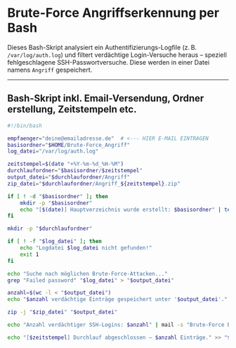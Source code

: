 
# Brute-Force Angriffserkennung per Bash 

Dieses Bash-Skript analysiert ein Authentifizierungs-Logfile (z. B. `/var/log/auth.log`) und filtert verdächtige Login-Versuche heraus – speziell fehlgeschlagene SSH-Passwortversuche. Diese werden in einer Datei namens `Angriff` gespeichert. 

---

## Bash-Skript inkl. Email-Versendung, Ordner erstellung, Zeitstempeln etc.

```bash
#!/bin/bash

empfaenger="deine@emailadresse.de"  # <--- HIER E-MAIL EINTRAGEN
basisordner="$HOME/Brute-Force_Angriff"
log_datei="/var/log/auth.log"

zeitstempel=$(date "+%Y-%m-%d_%H-%M")
durchlaufordner="$basisordner/$zeitstempel"
output_datei="$durchlaufordner/Angriff"
zip_datei="$durchlaufordner/Angriff_${zeitstempel}.zip"

if [ ! -d "$basisordner" ]; then
    mkdir -p "$basisordner"
    echo "[$(date)] Hauptverzeichnis wurde erstellt: $basisordner" | tee -a "$HOME/brute_force_init.log"
fi

mkdir -p "$durchlaufordner"

if [ ! -f "$log_datei" ]; then
    echo "Logdatei $log_datei nicht gefunden!"
    exit 1
fi

echo "Suche nach möglichen Brute-Force-Attacken..."
grep "Failed password" "$log_datei" > "$output_datei"

anzahl=$(wc -l < "$output_datei")
echo "$anzahl verdächtige Einträge gespeichert unter '$output_datei'."

zip -j "$zip_datei" "$output_datei"

echo "Anzahl verdächtiger SSH-Logins: $anzahl" | mail -s "Brute-Force Bericht $zeitstempel" -A "$zip_datei" "$empfaenger"

echo "[$zeitstempel] Durchlauf abgeschlossen – $anzahl Einträge." >> "$basisordner/cronlog.txt"

